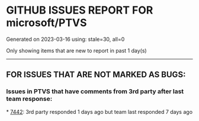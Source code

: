 
# GITHUB ISSUES REPORT FOR microsoft/PTVS


Generated on 2023-03-16 using: stale=30, all=0


Only showing items that are new to report in past 1 day(s)


---

## FOR ISSUES THAT ARE NOT MARKED AS BUGS:


### Issues in PTVS that have comments from 3rd party after last team response:


\* [7442](https://github.com/microsoft/PTVS/issues/7442 "Visual Studio 2022 keeps breaking on exception which seems to be handled in Python internally"): 3rd party responded 1 days ago but team last responded 7 days ago
